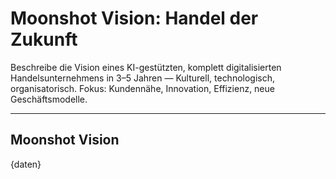 # Moonshot Vision: Handel der Zukunft

Beschreibe die Vision eines KI-gestützten, komplett digitalisierten Handelsunternehmens in 3–5 Jahren — Kulturell, technologisch, organisatorisch. Fokus: Kundennähe, Innovation, Effizienz, neue Geschäftsmodelle.

---

## Moonshot Vision

{daten}
